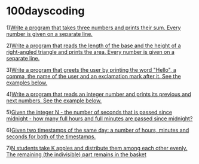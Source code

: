 # 100dayscoding

1)[Write a program that takes three numbers and prints their sum. Every number is given on a separate line.](day001.md)



2)[Write a program that reads the length of the base and the height of a right-angled triangle and prints the area. Every number is given on a separate line.](day2.md)

3)[Write a program that greets the user by printing the word "Hello", a comma, the name of the user and an exclamation mark after it. See the examples below.](day3.md)

4)[Write a program that reads an integer number and prints its previous and next numbers. See the example below.](day4.md)


5)[Given the integer N - the number of seconds that is passed since midnight - how many full hours and full minutes are passed since midnight?](day5.md)


6)[Given two timestamps of the same day: a number of hours, minutes and seconds for both of the timestamps. ](day6.md)

7)[N students take K apples and distribute them among each other evenly. The remaining (the indivisible) part remains in the basket](day7.md)
